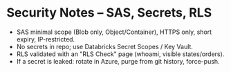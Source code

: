 # Security Notes – SAS, Secrets, RLS

- SAS minimal scope (Blob only, Object/Container), HTTPS only, short expiry, IP-restricted.
- No secrets in repo; use Databricks Secret Scopes / Key Vault.
- RLS validated with an "RLS Check" page (whoami, visible states/orders).
- If a secret is leaked: rotate in Azure, purge from git history, force-push.

